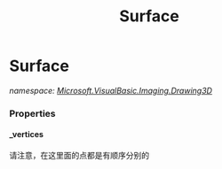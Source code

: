 ﻿---
title: Surface
---

# Surface
_namespace: [Microsoft.VisualBasic.Imaging.Drawing3D](N-Microsoft.VisualBasic.Imaging.Drawing3D.html)_





### Properties

#### _vertices
请注意，在这里面的点都是有顺序分别的

